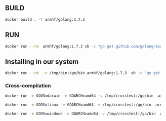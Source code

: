 ## BUILD
```bash
docker build . -t armhf/golang:1.7.3
```
## RUN

```bash
docker run --rm  armhf/golang:1.7.3 sh -c "go get github.com/golang/example/hello/... && exec hello"
```
## Installing in our system

```bash
docker run --rm  -v /tmp/bin:/go/bin armhf/golang:1.7.3  sh -c "go get github.com/golang/example/hello/..." && /tmp/bin/hello
```

### Cross-compilation

```bash
docker run -e GOOS=darwin -e GOARCH=amd64 -v /tmp/crosstest:/go/bin  armhf/golang:1.7.3  sh -c "go get github.com/golang/example/hello/..."
```

```bash
docker run -e GOOS=linux -e GOARCH=amd64 -v /tmp/crosstest:/go/bin  armhf/golang:1.7.3  sh -c "go get github.com/golang/example/hello/..."
```

```bash
docker run -e GOOS=windows -e GOARCH=amd64 -v /tmp/crosstest:/go/bin  armhf/golang:1.7.3  sh -c "go get github.com/golang/example/hello/..."
```
